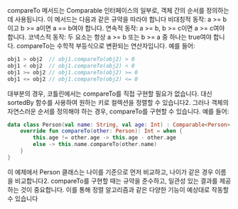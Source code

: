 compareTo 메서드는 Comparable<T> 인터페이스의 일부로, 객체 간의 순서를 정의하는 데 사용됩니다. 이 메서드는 다음과 같은 규약을 따라야 합니다
비대칭적 동작: a >= b이고 b >= a이면 a == b여야 합니다.
연속적 동작: a >= b, b >= c이면 a >= c여야 합니다.
코넥스적 동작: 두 요소는 항상 a >= b 또는 b >= a 중 하나는 true여야 합니다.
compareTo는 수학적 부등식으로 변환되는 연산자입니다. 예를 들어:

```kotlin
obj1 > obj2  // obj1.compareTo(obj2) > 0
obj1 < obj2  // obj1.compareTo(obj2) < 0
obj1 >= obj2 // obj1.compareTo(obj2) >= 0
obj1 <= obj2 // obj1.compareTo(obj2) <= 0
```
대부분의 경우, 코틀린에서는 compareTo를 직접 구현할 필요가 없습니다. 대신 sortedBy 함수를 사용하여 원하는 키로 컬렉션을 정렬할 수 있습니다2.
그러나 객체의 자연스러운 순서를 정의해야 하는 경우, compareTo를 구현할 수 있습니다. 예를 들어:

```kotlin
data class Person(val name: String, val age: Int) : Comparable<Person> {
    override fun compareTo(other: Person): Int = when {
        this.age != other.age -> this.age - other.age
        else -> this.name.compareTo(other.name)
    }
}
```
이 예제에서 Person 클래스는 나이를 기준으로 먼저 비교하고, 나이가 같은 경우 이름을 비교합니다2.
compareTo를 구현할 때는 규약을 준수하고, 일관성 있는 결과를 제공하는 것이 중요합니다. 이를 통해 정렬 알고리즘과 같은 다양한 기능이 예상대로 작동할 수 있습니다